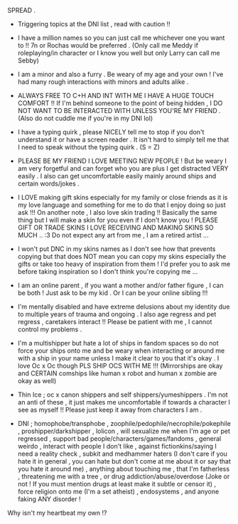 SPREAD .


- Triggering topics at the DNI list , read with caution !!

- I have a million names so you can just call me whichever one you want to !! 7n or Rochas would be preferred . (Only call me Meddy if roleplaying/in character or I know you well but only Larry can call me Sebby)

- I am a minor and also a furry . Be weary of my age and your own ! I've had many rough interactions with minors and adults alike .

- ALWAYS FREE TO C+H AND INT WITH ME I HAVE A HUGE TOUCH COMFORT !! If I'm behind someone to the point of being hidden , I DO NOT WANT TO BE INTERACTED WITH UNLESS YOU'RE MY FRIEND . (Also do not cuddle me if you're in my DNI lol)

- I have a typing quirk , please NICELY tell me to stop if you don't understand it or have a screen reader . It isn't hard to simply tell me that I need to speak without the typing quirk . (S = Z)

- PLEASE BE MY FRIEND I LOVE MEETING NEW PEOPLE ! But be weary I am very forgetful and can forget who you are plus I get distracted VERY easily . I also can get uncomfortable easily mainly around ships and certain words/jokes .

- I LOVE making gift skins especially for my family or close friends as it is my love language and something for me to do that I enjoy doing so just ask !!! On another note , I also love skin trading !! Basically the same thing but I will make a skin for you even if I don't know you ! PLEASE GIFT OR TRADE SKINS I LOVE RECEIVING AND MAKING SKINS SO MUCH .. :3 Do not expect any art from me , I am a retired artist ...

- I won't put DNC in my skins names as I don't see how that prevents copying but that does NOT mean you can copy my skins especially the gifts or take too heavy of inspiration from them ! I'd prefer you to ask me before taking inspiration so I don't think you're copying me ...

- I am an online parent , if you want a mother and/or father figure , I can be both ! Just ask to be my kid . Or I can be your online sibling !!!

- I'm mentally disabled and have extreme delusions about my identity due to multiple years of trauma and ongoing . I also age regress and pet regress , caretakers interact !! Please be patient with me , I cannot control my problems .

- I'm a multishipper but hate a lot of ships in fandom spaces so do not force your ships onto me and be weary when interacting or around me with a ship in your name unless I make it clear to you that it's okay . I love Oc x Oc though PLS SHIP OCS WITH ME !!! (Mirrorships are okay and CERTAIN comships like human x robot and human x zombie are okay as well)

- Thin Ice ; oc x canon shippers and self shippers/yumeshippers . I'm not an anti of these , it just makes me uncomfortable if towards a character I see as myself !! Please just keep it away from characters I am .

- DNI ; homophobe/transphobe , zoophile/pedophile/necrophile/pokephile , proshipper/darkshipper , lolicon , will sexualize me when I'm age or pet regressed , support bad people/characters/games/fandoms , general weirdo , interact with people I don't like , against fictionkins/saying I need a reality check , subkit and medhammer haters (I don't care if you hate it in general , you can hate but don't come at me about it or say that you hate it around me) , anything about touching me , that I'm fatherless , threatening me with a tree , or drug addiction/abuse/overdose (Joke or not ! If you must mention drugs at least make it subtle or censor it) , force religion onto me (I'm a set atheist) , endosystems , and anyone faking ANY disorder !

Why isn't my heartbeat my own !?
